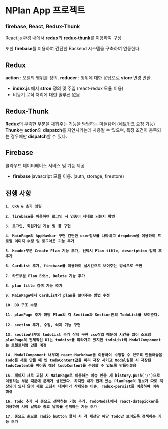 # NPlan App 프로젝트

### firebase, React, Redux-Thunk

React.js 환경 내에서 **redux**와 **redux-thunk**를 이용하여 구성

또한 **firebase**를 이용하여 간단한 Backend 시스템을 구축하여 연동한다.

## Redux

**action** : 모델의 행위를 정의.
**reducer** : 행위에 대한 응답으로 **store** 변경 반환.

- **index.js** 에서 **stroe** 정의 및 주입 (react-redux 모듈 이용)
- 비동기 로직 처리에 대한 솔루션 없음

## Redux-Thunk

**Redux**의 부족한 부분을 채워주는 기능을 담당하는 미들웨어 (네트워크 요청 기능)
**Thunk**는 **action**의 **dispatch**를 지연시키는데 사용될 수 있으며,
특정 조건이 충족되는 경우에만 **dispatch**할 수 있다.

## Firebase

클라우드 데이터베이스 서비스 및 기능 제공

- **firebase** javascript 모듈 이용. (auth, storage, firestore)

## 진행 사항

**`1. CRA & 초기 셋팅`**

**`2. firebase를 이용하여 로그인 시 인증이 제대로 되는지 확인`**

**`3. 로그인, 회원가입 기능 및 폼 구현`**

**`4. MainPage의 AppNavbar 구현 간단한 user정보를 나타내고 dropdown을 이용하여 프로필 이미지 수정 및 로그아웃 기능 추가`**

**`5. Header부분 Create Plan 기능 추가, 선택시 Plan title, description 입력 후 추가`**

**`6. CardList 추가, firebase를 이용하여 실시간으로 보여주는 방식으로 구현`**

**`7. 카드부분 Plan Edit, Delete 기능 추가`**

**`8. plan title 검색 기능 추가`**

**`9. MainPage에서 CardList가 plan을 보여주는 방법 수정`**

**`10. DB 구조 수정`**

**`11. planPage 추가 해당 Plan의 각 Section과 Section안의 TodoList를 보여준다.`**

**`12. section 추가, 수정, 삭제 기능 구현`**

**`13. section내부의 todoList 추가 삭제 구현 css작업 때문에 시간을 많이 소모함 planPage의 전체적인 UI는 todoist를 따라가고 있지만 todoList의 ModalComponent는 트렐로처럼 만들 예정`**

**`14. ModalComponent 내부에 react-Markdown을 이용하여 수정할 수 있도록 만들어놓음 Todo를 새로 만들 때 빈 todoContent값을 미리 저장 시키고 Modal실행 시 저장된 todoContent를 띄어줌 해당 todoContent를 수정할 수 있도록 만들어놓음`**

**`15. 페이지 새로 고침 시 MainPage로 이동하는 이슈 인증 시 history.push('/')으로 이동하는 부분 때문에 문제가 생겼었다. 하지만 내가 현재 있는 PlanPage의 정보가 따로 저장되어 있지 않아 새로 고침시 데이터가 삭제되는 이슈, redux-persist를 이용하여 이슈 해결 `**

**`16. Todo 추가 시 중요도 선택하는 기능 추가, TodoModal에서 react-datepicker를 이용하여 시작 날짜와 종료 날짜를 선택하는 기능 추가`**

**`17. 중요도 순으로 radio button 클릭 시 각 세션당 해당 Todo만 보이도록 검색하는 기능 추가`**
